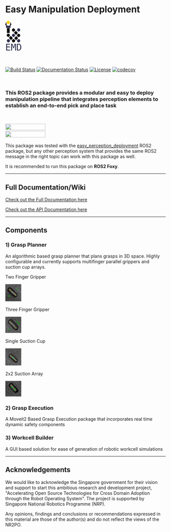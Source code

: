 # Easy Manipulation Deployment 

<img src="./images/emd_logo.png"  width="10%" height="10%">
<br><br><br>

[![Build Status](https://github.com/ros-industrial/easy_manipulation_deployment/actions/workflows/build.yml/badge.svg?branch=master)](https://github.com/ros-industrial/easy_manipulation_deployment/actions/workflows/build.yml)
[![Documentation Status](https://readthedocs.org/projects/easy-manipulation-deployment-docs/badge/?version=latest)](https://easy-manipulation-deployment-docs.readthedocs.io/en/latest/?badge=latest)
[![License](https://img.shields.io/github/license/ros-industrial/easy_manipulation_deployment.svg)](https://github.com/ros-industrial/easy_manipulation_deployment/blob/master/LICENSE)
[![codecov](https://codecov.io/gh/tanjpg/easy_manipulation_deployment/branch/develop/graph/badge.svg)](https://codecov.io/gh/tanjpg/easy_manipulation_deployment)

<br>

### This ROS2 package provides a modular and easy to deploy manipulation pipeline that integrates perception elements to establish an end-to-end pick and place task
<br>

<img src="./images/grasp_planner.gif"  width="50%" height="50%"> <img src="./images/grasp_execution.gif"  width="50%" height="50%">

This package was tested with the [easy_perception_deployment](https://github.com/ros-industrial/easy_perception_deployment) ROS2 package, but any other perception system that provides the same ROS2 message in the right topic can work with this package as well. 

It is recommended to run this package on **ROS2 Foxy**.

---
## Full Documentation/Wiki

[Check out the Full Documentation here](https://easy-manipulation-deployment-docs.readthedocs.io/)

[Check out the API Documentation here](https://tanjpg.github.io/emd_docs/html/index.html)

---
## Components

### 1) Grasp Planner

An algorithmic based grasp planner that plans grasps in 3D space. Highly configurable and currently supports multifinger parallel grippers and suction cup arrays.

Two Finger Gripper

<img src="./images/two_finger.png"  width="10%" height="10%"> 

Three Finger Gripper

<img src="./images/three_finger.png"  width="10%" height="10%"> 

Single Suction Cup

<img src="./images/single_suction.png"  width="10%" height="10%"> 

2x2 Suction Array

<img src="./images/2x2_array.png"  width="10%" height="10%"> 


### 2) Grasp Execution

A Moveit2 Based Grasp Execution package that incorporates real time dynamic safety components

### 3) Workcell Builder

A GUI based solution for ease of generation of robotic workcell simulations

---
## Acknowledgements

We would like to acknowledge the Singapore government for their vision and support to start this ambitious research and development project, "Accelerating Open Source Technologies for Cross Domain Adoption through the Robot Operating System". The project is supported by Singapore National Robotics Programme (NRP).

Any opinions, findings and conclusions or recommendations expressed in this material are those of the author(s) and do not reflect the views of the NR2PO.

